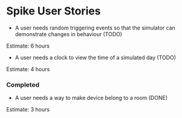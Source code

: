 # Spike User Stories

- A user needs random triggering events so that the simulator can demonstrate changes in behaviour (TODO)

Estimate: 6 hours

- A user needs a clock to view the time of a simulated day (TODO)

Estimate: 4 hours

### Completed

- A user needs a way to make device belong to a room (DONE)

Estimate: 3 hours